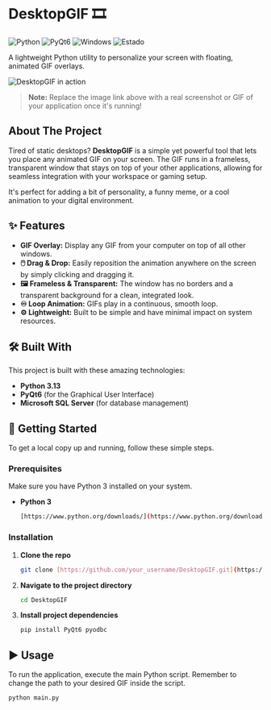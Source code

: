 # DesktopGIF 🎞️

![Python](https://img.shields.io/badge/Python-3.13-blue?style=for-the-badge&logo=python) ![PyQt6](https://img.shields.io/badge/PyQt6-GUI-green?style=for-the-badge&logo=qt)  ![Windows](https://img.shields.io/badge/OS-Windows%2010%2B-lightgrey?style=for-the-badge&logo=windows) ![Estado](https://img.shields.io/badge/Estado-En%20Desarrollo-orange?style=for-the-badge)

A lightweight Python utility to personalize your screen with floating, animated GIF overlays.

![DesktopGIF in action](https://i.imgur.com/your-future-screenshot.gif)
> **Note:** Replace the image link above with a real screenshot or GIF of your application once it's running!

## About The Project

Tired of static desktops? **DesktopGIF** is a simple yet powerful tool that lets you place any animated GIF on your screen. The GIF runs in a frameless, transparent window that stays on top of your other applications, allowing for seamless integration with your workspace or gaming setup.

It's perfect for adding a bit of personality, a funny meme, or a cool animation to your digital environment.

## ✨ Features

* **GIF Overlay:** Display any GIF from your computer on top of all other windows.
* **🖱️ Drag & Drop:** Easily reposition the animation anywhere on the screen by simply clicking and dragging it.
* **🖼️ Frameless & Transparent:** The window has no borders and a transparent background for a clean, integrated look.
* **♾️ Loop Animation:** GIFs play in a continuous, smooth loop.
* **⚙️ Lightweight:** Built to be simple and have minimal impact on system resources.

## 🛠️ Built With

This project is built with these amazing technologies:

* **Python 3.13**
* **PyQt6** (for the Graphical User Interface)
* **Microsoft SQL Server** (for database management)

## 🚀 Getting Started

To get a local copy up and running, follow these simple steps.

### Prerequisites

Make sure you have Python 3 installed on your system.
* **Python 3**
    ```sh
    [https://www.python.org/downloads/](https://www.python.org/downloads/)
    ```

### Installation

1.  **Clone the repo**
    ```sh
    git clone [https://github.com/your_username/DesktopGIF.git](https://github.com/your_username/DesktopGIF.git)
    ```
2.  **Navigate to the project directory**
    ```sh
    cd DesktopGIF
    ```
3.  **Install project dependencies**
    ```sh
    pip install PyQt6 pyodbc
    ```

## ▶️ Usage

To run the application, execute the main Python script. Remember to change the path to your desired GIF inside the script.

```sh
python main.py
